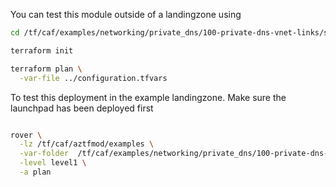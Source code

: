 You can test this module outside of a landingzone using

```bash
cd /tf/caf/examples/networking/private_dns/100-private-dns-vnet-links/standalone

terraform init

terraform plan \
  -var-file ../configuration.tfvars

```

To test this deployment in the example landingzone. Make sure the launchpad has been deployed first

```bash

rover \
  -lz /tf/caf/aztfmod/examples \
  -var-folder  /tf/caf/examples/networking/private_dns/100-private-dns-vnet-links/ \
  -level level1 \
  -a plan

```